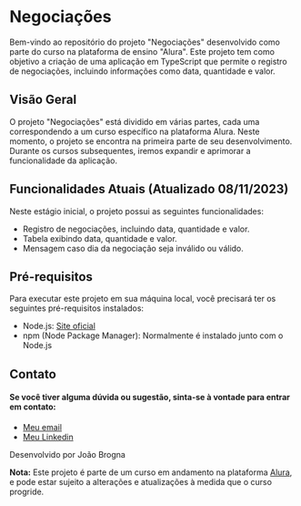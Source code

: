 #  Negociações

Bem-vindo ao repositório do projeto "Negociações" desenvolvido como parte do curso na plataforma de ensino "Alura". Este projeto tem como objetivo a criação de uma aplicação em TypeScript que permite o registro de negociações, incluindo informações como data, quantidade e valor.

## Visão Geral

O projeto "Negociações" está dividido em várias partes, cada uma correspondendo a um curso específico na plataforma Alura. Neste momento, o projeto se encontra na primeira parte de seu desenvolvimento. Durante os cursos subsequentes, iremos expandir e aprimorar a funcionalidade da aplicação.

## Funcionalidades Atuais (Atualizado 08/11/2023)

Neste estágio inicial, o projeto possui as seguintes funcionalidades:

- Registro de negociações, incluindo data, quantidade e valor.
- Tabela exibindo data, quantidade e valor. 
- Mensagem caso dia da negociação seja inválido ou válido.


## Pré-requisitos

Para executar este projeto em sua máquina local, você precisará ter os seguintes pré-requisitos instalados:

- Node.js: [Site oficial](https://nodejs.org/)
- npm (Node Package Manager): Normalmente é instalado junto com o Node.js

## Contato

#### Se você tiver alguma dúvida ou sugestão, sinta-se à vontade para entrar em contato:

- [Meu email](brogna2000@gmail.com)
- [Meu Linkedin](https://www.linkedin.com/in/joao-brogna/)



Desenvolvido por João Brogna

**Nota:** Este projeto é parte de um curso em andamento na plataforma [Alura](https://www.alura.com.br/), e pode estar sujeito a alterações e atualizações à medida que o curso progride.
